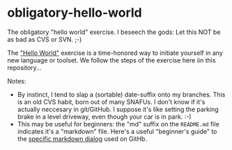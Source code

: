 # obligatory-hello-world
The obligatory "hello world"  exercise.  I beseech the gods:  Let this NOT be as bad as CVS or SVN.   ;-)

The ["Hello World"](https://guides.github.com/activities/hello-world/) exercise is a time-honored way to initiate yourself in any new language or toolset.  We follow the steps of the exercise here iin this repository...

Notes: 

- By instinct, I tend to slap a (sortable) date-suffix onto my branches.  This is an old CVS habit, born out of many SNAFUs.  I don't know if it's actually neccesary in git/GitHub.  I suppose it's like setting the parking brake in a level driveway, even though your car is in park.  :-) 
- This may be useful for beginners: the "md" suffix on the `README.md` file indicates it's a "markdown" file. Here's a useful "beginner's guide" to the [specific markdown dialog](https://help.github.com/en/articles/basic-writing-and-formatting-syntax#using-emoji) used on GitHb.
